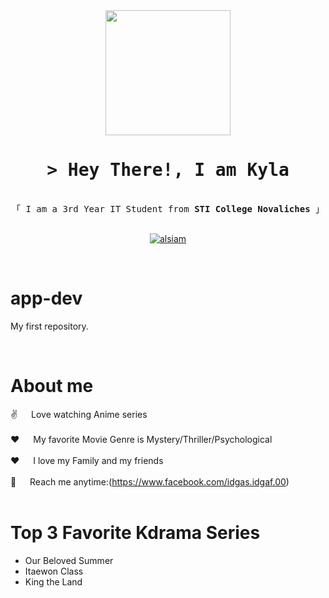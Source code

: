 <div id="header" align="center">
  <img src="https://media.giphy.com/media/INd63Bonea3kgC68D5/giphy.gif" width="200"/>
</div>

<!-- Intro  -->
<h1 align="center">
        <samp>&gt; Hey There!, I am Kyla
</h1>

<p align="center"> 
  <samp>
    </a>
    <br>
    「 I am a 3rd Year IT Student from <b>STI College Novaliches</b> 」
    <br>
    <br>
  </samp>
</p>

<p align="center">
 <a href="[https://www.instagram.com/kylbtld/]" target="_blank">
  <img src="https://img.shields.io/badge/Instagram-fe4164?style=for-the-badge&logo=instagram&logoColor=white" alt="alsiam" />
 </a> 
</p>
<br />


# app-dev
My first repository.

<br/>

<!-- About Section -->
 # About me
 
<p>

 ✌️ &emsp; Love watching Anime series <br/><br/>
 ❤️ &emsp; My favorite Movie Genre is Mystery/Thriller/Psychological<br/><br/>
 ❤️ &emsp; I love my Family and my friends<br/><br/>
 📧 &emsp; Reach me anytime:(https://www.facebook.com/idgas.idgaf.00)<br/><br/>

</p>


# **Top 3 Favorite Kdrama Series**
- Our Beloved Summer
- Itaewon Class
- King the Land

